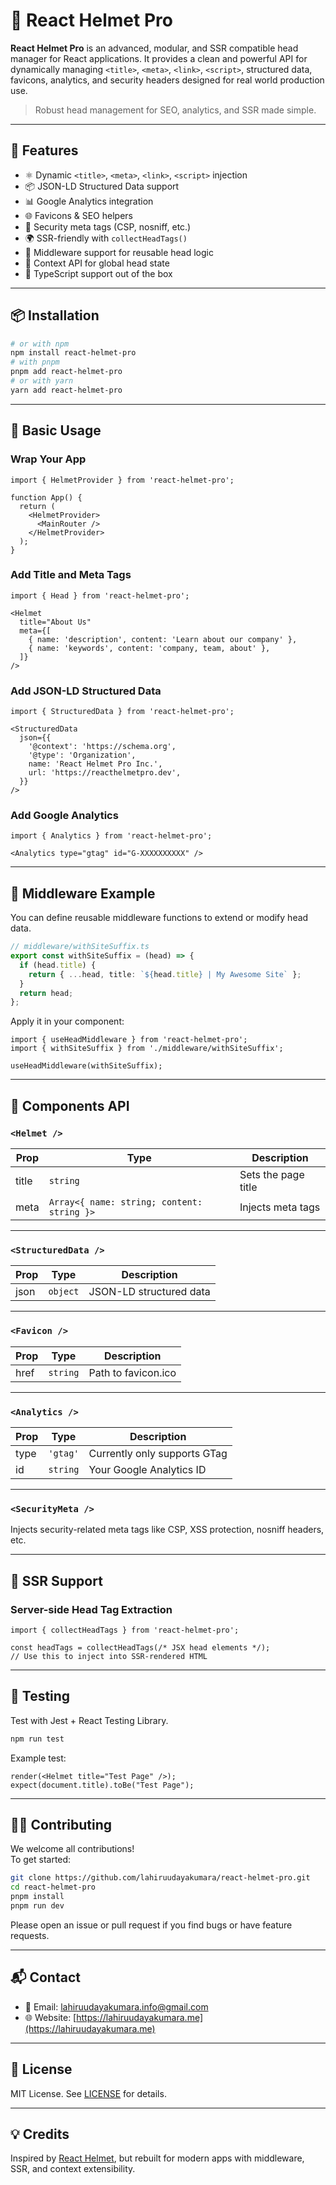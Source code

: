 # 🧠 React Helmet Pro

**React Helmet Pro** is an advanced, modular, and SSR compatible head manager for React applications. It provides a clean and powerful API for dynamically managing `<title>`, `<meta>`, `<link>`, `<script>`, structured data, favicons, analytics, and security headers designed for real world production use.

> Robust head management for SEO, analytics, and SSR made simple.

---

## 🚀 Features

- ⚛️ Dynamic `<title>`, `<meta>`, `<link>`, `<script>` injection
- 📦 JSON-LD Structured Data support
- 📊 Google Analytics integration
- 🌐 Favicons & SEO helpers
- 🔐 Security meta tags (CSP, nosniff, etc.)
- 🌍 SSR-friendly with `collectHeadTags()`
- 🧱 Middleware support for reusable head logic
- 🔁 Context API for global head state
- 🔌 TypeScript support out of the box

---

## 📦 Installation

```bash
# or with npm
npm install react-helmet-pro
# with pnpm
pnpm add react-helmet-pro
# or with yarn
yarn add react-helmet-pro

```

---

## 🧠 Basic Usage

### Wrap Your App

```tsx
import { HelmetProvider } from 'react-helmet-pro';

function App() {
  return (
    <HelmetProvider>
      <MainRouter />
    </HelmetProvider>
  );
}
```

### Add Title and Meta Tags

```tsx
import { Head } from 'react-helmet-pro';

<Helmet
  title="About Us"
  meta={[
    { name: 'description', content: 'Learn about our company' },
    { name: 'keywords', content: 'company, team, about' },
  ]}
/>
```

### Add JSON-LD Structured Data

```tsx
import { StructuredData } from 'react-helmet-pro';

<StructuredData
  json={{
    '@context': 'https://schema.org',
    '@type': 'Organization',
    name: 'React Helmet Pro Inc.',
    url: 'https://reacthelmetpro.dev',
  }}
/>
```

### Add Google Analytics

```tsx
import { Analytics } from 'react-helmet-pro';

<Analytics type="gtag" id="G-XXXXXXXXXX" />
```

---

## 🧩 Middleware Example

You can define reusable middleware functions to extend or modify head data.

```ts
// middleware/withSiteSuffix.ts
export const withSiteSuffix = (head) => {
  if (head.title) {
    return { ...head, title: `${head.title} | My Awesome Site` };
  }
  return head;
};
```

Apply it in your component:

```tsx
import { useHeadMiddleware } from 'react-helmet-pro';
import { withSiteSuffix } from './middleware/withSiteSuffix';

useHeadMiddleware(withSiteSuffix);
```

---

## 📄 Components API

### `<Helmet />`

| Prop   | Type                        | Description              |
|--------|-----------------------------|--------------------------|
| title  | `string`                    | Sets the page title      |
| meta   | `Array<{ name: string; content: string }>` | Injects meta tags |

---

### `<StructuredData />`

| Prop | Type     | Description              |
|------|----------|--------------------------|
| json | `object` | JSON-LD structured data  |

---

### `<Favicon />`

| Prop | Type     | Description         |
|------|----------|---------------------|
| href | `string` | Path to favicon.ico |

---

### `<Analytics />`

| Prop | Type         | Description               |
|------|--------------|---------------------------|
| type | `'gtag'`     | Currently only supports GTag |
| id   | `string`     | Your Google Analytics ID  |

---

### `<SecurityMeta />`

Injects security-related meta tags like CSP, XSS protection, nosniff headers, etc.

---

## 🧪 SSR Support

### Server-side Head Tag Extraction

```tsx
import { collectHeadTags } from 'react-helmet-pro';

const headTags = collectHeadTags(/* JSX head elements */);
// Use this to inject into SSR-rendered HTML
```

---

## 🧪 Testing

Test with Jest + React Testing Library.

```bash
npm run test
```

Example test:

```tsx
render(<Helmet title="Test Page" />);
expect(document.title).toBe("Test Page");
```

---

## 🧑‍💻 Contributing

We welcome all contributions!  
To get started:

```bash
git clone https://github.com/lahiruudayakumara/react-helmet-pro.git
cd react-helmet-pro
pnpm install
pnpm run dev
```

Please open an issue or pull request if you find bugs or have feature requests.

---

## 📬 Contact

- 📧 Email: [lahiruudayakumara.info@gmail.com](mailto:lahiruudayakumara.info@gmail.com)
- 🌐 Website: [https://lahiruudayakumara.me](https://lahiruudayakumara.me)

---

## 📄 License

MIT License. See [LICENSE](LICENSE) for details.

---

## 💡 Credits

Inspired by [React Helmet](https://github.com/nfl/react-helmet), but rebuilt for modern apps with middleware, SSR, and context extensibility.
